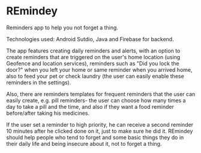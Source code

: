 # REmindey
Reminders app to help you not forget a thing.

Technologies used: Android Sutdio, Java and Firebase for backend.

The app features creating daily reminders and alerts, with an option to create reminders that are triggered on the user's home location (using Geofence and location services), reminders such as "Did you lock the door?" when you left your home or same reminder when you arrived home, also to feed your pet or check laundry (the user can easily enable these reminders in the settings). 

Also, there are reminders templates for frequent reminders that the user can easily create, e.g. pill reminders- the user can choose how many times a day to take a pill and the time, and also if they want a food reminder before/after taking his medicines.

If the user set a reminder to high priority, he can receive a second reminder 10 minutes after he clicked done on it, just to make sure he did it.
REmindey should help people who tend to forget and some basic things they do in their daily life and being insecure about it, not to forget a thing.
